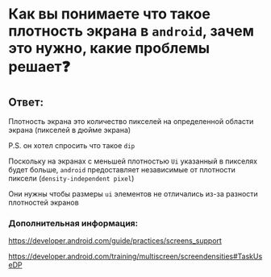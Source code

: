# Как вы понимаете что такое плотность экрана в `android`, зачем это нужно, какие проблемы решает❓

## Ответ:

Плотность экрана это количество пикселей на определенной области экрана (пикселей в дюйме экрана)

P.S. он хотел спросить что такое `dip`

Поскольку на экранах с меньшей плотностью `Ui` указанный в пикселях будет больше, `android` предоставляет независимые от
плотности пиксели (`density-independent pixel`)

Они нужны чтобы размеры `ui` элементов не отличались из-за разности плотностей экранов

### Дополнительная информация:

https://developer.android.com/guide/practices/screens_support

https://developer.android.com/training/multiscreen/screendensities#TaskUseDP